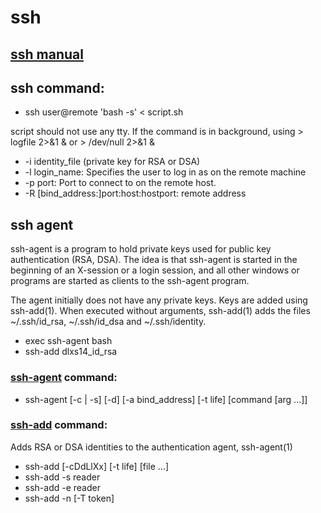 # ssh 

## [ssh manual](https://linux.die.net/man/1/ssh) 

## ssh command:   
- ssh user@remote 'bash -s' < script.sh

script should not use any tty. If the command is in background, using  > logfile 2>&1 &  or  > /dev/null 2>&1 &

- -i identity_file  (private key for RSA or DSA)
- -l login_name:  Specifies the user to log in as on the remote machine
- -p port:        Port to connect to on the remote host.
- -R [bind_address:]port:host:hostport:  remote address

## ssh agent
ssh-agent is a program to hold private keys used for public key authentication (RSA, DSA). The idea is that ssh-agent is started in the beginning of an X-session or a login session, and all other windows or programs are started as clients to the ssh-agent program.

The agent initially does not have any private keys. Keys are added using ssh-add(1). When executed without arguments, ssh-add(1) adds the files ~/.ssh/id_rsa, ~/.ssh/id_dsa and ~/.ssh/identity.

- exec ssh-agent bash
- ssh-add dlxs14_id_rsa

### [ssh-agent](https://linux.die.net/man/1/ssh-agent) command:
- ssh-agent [-c | -s] [-d] [-a bind_address] [-t life] [command [arg ...]]

### [ssh-add](https://linux.die.net/man/1/ssh-add) command: 
Adds RSA or DSA identities to the authentication agent, ssh-agent(1)
- ssh-add [-cDdLlXx] [-t life] [file ...]
- ssh-add -s reader
- ssh-add -e reader
- ssh-add -n [-T token]
